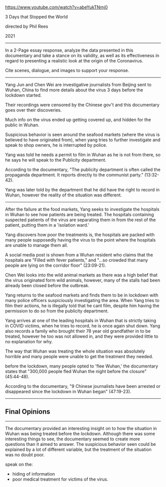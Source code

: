 
https://www.youtube.com/watch?v=abeYukTNmj0

3 Days that Stopped the World

directed by Phil Rees

2021

---

In a 2-Page essay response, analyze the data presented in this documentary and take a stance on its validity, as well as its effectiveness in regard to presenting a realistic look at the origin of the Coronavirus. 

Cite scenes, dialogue, and images to support your response.



---

Yang Jun and Chen Wei are investigative journalists from Beijing sent to Wuhan, China to find more details about the virus 3 days before the lockdown started.

Their recordings were censored by the Chinese gov't and this documentary goes over their discoveries.

Much info on the virus ended up getting covered up, and hidden for the public in Wuhan.

Suspicious behavior is seen around the seafood markets (where the virus is believed to have originated from), when yang tries to further investigate and speak to shop owners, he is interrupted by police.

Yang was told he needs a permit to film in Wuhan as he is not from there, so he says he will speak to the Publicity department.

According to the documentary, "The publicity department is often called the propaganda department. It reports directly to the communist party." (13:32-42).

Yang was later told by the department that he did have the right to record in Wuhan, however the reality of the situation was different.

---

After the failure at the food markets, Yang seeks to investigate the hospitals in Wuhan to see how patients are being treated. The hospitals containing suspected patients of the virus are separating them in from the rest of the patient, putting them in a 'isolation ward.'

Yang discovers how poor the treatments is, the hospitals are packed with many people supposedly having the virus to the point where the hospitals are unable to manage them all.

A social media post is shown from a Wuhan resident who claims that the hospitals are "Filled with fever patients," and "...so crowded that many people are lying on the corridor floor" (23:09-21).

Chen Wei looks into the wild animal markets as there was a high belief that the virus originated form wild animals, however, many of the stalls had been already been closed before the outbreak.

Yang returns to the seafood markets and finds them to be in lockdown with many police officers suspiciously investigating the area. When Yang tries to film their actions, he is illegally told that he cant film, despite him having the permission to do so from the publicity department.

Yang arrives at one of the leading hospitals in Wuhan that is strictly taking in COVID victims, when he tries to record, he is once again shut down. Yang also records a family who brought their 78 year old grandfather in to be treated, however he too was not allowed in, and they were provided little to no explanation for why.

The way that Wuhan was treating the whole situation was absolutely horrible and many people were unable to get the treatment they needed.

before the lockdown, many people opted to 'flee Wuhan,' the documentary states that "300,000 people fled Wuhan the night before the closure" (45:44-48).

According to the documentary, "9 Chinese journalists have been arrested or disappeared since the lockdown in Wuhan began" (47:19-23).

---

## Final Opinions
---

The documentary provided an interesting insight on to how the situation in Wuhan was being treated before the lockdown. Although there was some interesting things to see, the documentary seemed to create more questions than it aimed to answer. The suspicious behavior seen could be explained by a lot of different variable, but the treatment of the situation was no doubt poor. 

speak on the:
- hiding of information
- poor medical treatment for victims of the virus.